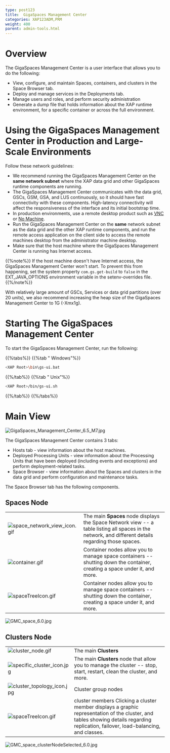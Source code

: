 ```yaml
---
type: post123
title:  GigaSpaces Management Center
categories: XAP123ADM,PRM
weight: 400
parent: admin-tools.html
---
```


# Overview

The GigaSpaces Management Center is a user interface that allows you to do the following:

- View, configure, and maintain Spaces, containers, and clusters in the Space Browser tab.
- Deploy and manage services in the Deployments tab.
- Manage users and roles, and perform security administration
- Generate a dump file that holds information about the XAP runtime environment, for a specific container or across the full environment.

# Using the GigaSpaces Management Center in Production and Large-Scale Environments

Follow these network guidelines:

- We recommend running the GigaSpaces Management Center on the **same network subnet** where the XAP data grid and other GigaSpaces runtime components are running.
- The GigaSpaces Management Center communicates with the data grid, GSCs, GSM, GSA, and LUS continuously, so it should have fast connectivity with these components. High-latency connectivity will affect the responsiveness of the  interface and its initial bootstrap time.
- In production environments, use a remote desktop product such as [VNC](http://www.realvnc.com/products/free/4.1/index.html) or [No Machine](http://www.nomachine.com).
- Run the GigaSpaces Management Center on the **same** network subnet as the data grid and the other XAP runtime components, and run the remote access application on the client side to access the remote machines desktop from the administrator machine desktop.
- Make sure that the host machine where the GigaSpaces Management Center is running has Internet access.

{{%note%}}
If the host machine doesn't have Internet access, the GigaSpaces Management Center won't start. To prevent this from happening, set the system property `com.gs.get-build` to `false` in the EXT_JAVA_OPTIONS environment variable in the setenv-overrides file.
{{%/note%}}

With relatively large amount of GSCs, Services or data grid partitions (over 20 units), we also recommend increasing the heap size of the GigaSpaces Management Center to 1G (-Xmx1g).

# Starting The GigaSpaces Management Center

To start the GigaSpaces Management Center, run the following:


{{%tabs%}}
{{%tab " Windows"%}}

```bash
<XAP Root>\bin\gs-ui.bat
```
{{%/tab%}}
{{%tab " Unix"%}}

```bash
<XAP Root>/bin/gs-ui.sh
```
{{%/tab%}}
{{%/tabs%}}

# Main View

![GigaSpaces_Management_Center_6.5_M7.jpg](/attachment_files/GigaSpaces_Management_Center_6.5_M7.jpg)

The GigaSpaces Management Center contains 3 tabs:

- Hosts tab - view information about the host machines.
- Deployed Processing Units - view information about the Processing Units that have been deployed (including events and exceptions) and perform deployment-related tasks.
- Space Browser - view information about the Spaces and clusters in the data grid and perform configuration and maintenance tasks.


The Space Browser tab has the following components.

## Spaces Node

|      |     |
|----|-----|
| ![space_network_view_icon.gif](/attachment_files/space_network_view_icon.gif)|The main **Spaces** node displays the Space Network view -- a table listing all spaces in the network, and different details regarding those spaces.|
| ![container.gif](/attachment_files/container.gif)| Container nodes allow you to manage space containers -- shutting down the container, creating a space under it, and more.|
| ![spaceTreeIcon.gif](/attachment_files/spaceTreeIcon.gif) |Container nodes allow you to manage space containers -- shutting down the container, creating a space under it, and more.|


![GMC_space_6.0.jpg](/attachment_files/GMC_space_6.0.jpg)


## Clusters Node

|      |     |
|----|-----|
| ![cluster_node.gif](/attachment_files/cluster_node.gif) | The main **Clusters** |
| ![specific_cluster_icon.jpg](/attachment_files/specific_cluster_icon.jpg) | The main **Clusters** node that allow you to manage the cluster -- stop, start, restart, clean the cluster, and more.|
| ![cluster_topology_icon.jpg](/attachment_files/cluster_topology_icon.jpg) | Cluster group nodes |
| ![spaceTreeIcon.gif](/attachment_files/spaceTreeIcon.gif)| cluster members  Clicking a cluster member displays a graphic representation of the cluster, and tables showing details regarding replication, failover, load-balancing, and classes. |


![GMC_space_clusterNodeSelected_6.0.jpg](/attachment_files/GMC_space_clusterNodeSelected_6.0.jpg)
